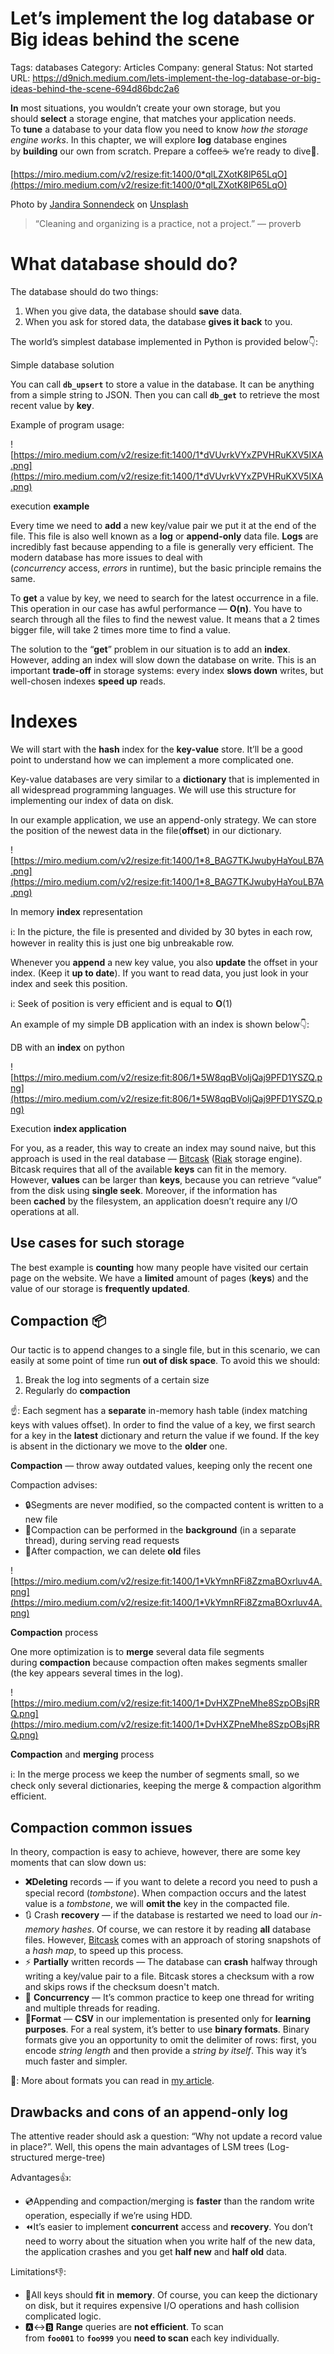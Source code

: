 # Let’s implement the log database or Big ideas behind the scene

Tags: databases
Category: Articles
Company: general
Status: Not started
URL: https://d9nich.medium.com/lets-implement-the-log-database-or-big-ideas-behind-the-scene-694d86bdc2a6

**In** most situations, you wouldn’t create your own storage, but you should **select** a storage engine, that matches your application needs. To **tune** a database to your data flow you need to know *how the storage engine works*. In this chapter, we will explore **log** database engines by **building** our own from scratch. Prepare a coffee☕ we’re ready to dive🤿.

[https://miro.medium.com/v2/resize:fit:1400/0*qlLZXotK8lP65LqO](https://miro.medium.com/v2/resize:fit:1400/0*qlLZXotK8lP65LqO)

Photo by [Jandira Sonnendeck](https://unsplash.com/@jandira_sonnendeck?utm_source=medium&utm_medium=referral) on [Unsplash](https://unsplash.com/?utm_source=medium&utm_medium=referral)

> “Cleaning and organizing is a practice, not a project.” — proverb
> 

# **What database should do?**

The database should do two things:

1. When you give data, the database should **save** data.
2. When you ask for stored data, the database **gives it back** to you.

The world’s simplest database implemented in Python is provided below👇:

Simple database solution

You can call **`db_upsert`** to store a value in the database. It can be anything from a simple string to JSON. Then you can call **`db_get`** to retrieve the most recent value by **key**.

Example of program usage:

![https://miro.medium.com/v2/resize:fit:1400/1*dVUvrkVYxZPVHRuKXV5IXA.png](https://miro.medium.com/v2/resize:fit:1400/1*dVUvrkVYxZPVHRuKXV5IXA.png)

execution **example**

Every time we need to **add** a new key/value pair we put it at the end of the file. This file is also well known as a **log** or **append-only** data file. **Logs** are incredibly fast because appending to a file is generally very efficient. The modern database has more issues to deal with (*concurrency* access, *errors* in runtime), but the basic principle remains the same.

To **get** a value by key, we need to search for the latest occurrence in a file. This operation in our case has awful performance — **O(n)**. You have to search through all the files to find the newest value. It means that a 2 times bigger file, will take 2 times more time to find a value.

The solution to the “**get**” problem in our situation is to add an **index**. However, adding an index will slow down the database on write. This is an important **trade-off** in storage systems: every index **slows down** writes, but well-chosen indexes **speed up** reads.

# **Indexes**

We will start with the **hash** index for the **key-value** store. It’ll be a good point to understand how we can implement a more complicated one.

Key-value databases are very similar to a **dictionary** that is implemented in all widespread programming languages. We will use this structure for implementing our index of data on disk.

In our example application, we use an append-only strategy. We can store the position of the newest data in the file(**offset**) in our dictionary.

![https://miro.medium.com/v2/resize:fit:1400/1*8_BAG7TKJwubyHaYouLB7A.png](https://miro.medium.com/v2/resize:fit:1400/1*8_BAG7TKJwubyHaYouLB7A.png)

In memory **index** representation

ℹ️: In the picture, the file is presented and divided by 30 bytes in each row, however in reality this is just one big unbreakable row.

Whenever you **append** a new key value, you also **update** the offset in your index. (Keep it **up to date**). If you want to read data, you just look in your index and seek this position.

ℹ️: Seek of position is very efficient and is equal to **O**(1)

An example of my simple DB application with an index is shown below👇:

DB with an **index** on python

![https://miro.medium.com/v2/resize:fit:806/1*5W8qqBVoljQaj9PFD1YSZQ.png](https://miro.medium.com/v2/resize:fit:806/1*5W8qqBVoljQaj9PFD1YSZQ.png)

Execution **index application**

For you, as a reader, this way to create an index may sound naive, but this approach is used in the real database — [Bitcask](https://en.wikipedia.org/wiki/Bitcask) ([Riak](https://en.wikipedia.org/wiki/Riak) storage engine). Bitcask requires that all of the available **keys** can fit in the memory. However, **values** can be larger than **keys**, because you can retrieve “value” from the disk using **single seek**. Moreover, if the information has been **cached** by the filesystem, an application doesn’t require any I/O operations at all.

## **Use cases for such storage**

The best example is **counting** how many people have visited our certain page on the website. We have a **limited** amount of pages (**keys**) and the value of our storage is **frequently updated**.

## **Compaction 📦**

Our tactic is to append changes to a single file, but in this scenario, we can easily at some point of time run **out of disk space**. To avoid this we should:

1. Break the log into segments of a certain size
2. Regularly do **compaction**

☝️: Each segment has a **separate** in-memory hash table (index matching keys with values offset). In order to find the value of a key, we first search for a key in the **latest** dictionary and return the value if we found. If the key is absent in the dictionary we move to the **older** one.

**Compaction** — throw away outdated values, keeping only the recent one

Compaction advises:

- 🔒Segments are never modified, so the compacted content is written to a new file
- 🏪Compaction can be performed in the **background** (in a separate thread), during serving read requests
- 🧹After compaction, we can delete **old** files

![https://miro.medium.com/v2/resize:fit:1400/1*VkYmnRFi8ZzmaBOxrluv4A.png](https://miro.medium.com/v2/resize:fit:1400/1*VkYmnRFi8ZzmaBOxrluv4A.png)

**Compaction** process

One more optimization is to **merge** several data file segments during **compaction** because compaction often makes segments smaller (the key appears several times in the log).

![https://miro.medium.com/v2/resize:fit:1400/1*DvHXZPneMhe8SzpOBsjRRQ.png](https://miro.medium.com/v2/resize:fit:1400/1*DvHXZPneMhe8SzpOBsjRRQ.png)

**Compaction** and **merging** process

ℹ️: In the merge process we keep the number of segments small, so we check only several dictionaries, keeping the merge & compaction algorithm efficient.

## **Compaction common issues**

In theory, compaction is easy to achieve, however, there are some key moments that can slow down us:

- **❌Deleting** records — if you want to delete a record you need to push a special record (*tombstone*). When compaction occurs and the latest value is a *tombstone*, we will **omit the** key in the compacted file.
- 🔃 Crash **recovery** — if the database is restarted we need to load our *in-memory hashes*. Of course, we can restore it by reading **all** database files. However, [Bitcask](https://en.wikipedia.org/wiki/Bitcask) comes with an approach of storing snapshots of a *hash map*, to speed up this process.
- ⚡ **Partially** written records — The database can **crash** halfway through writing a key/value pair to a file. Bitcask stores a checksum with a row and skips rows if the checksum doesn't match.
- 🔀 **Concurrency** — It’s common practice to keep one thread for writing and multiple threads for reading.
- 🔢**Format** — **CSV** in our implementation is presented only for **learning purposes**. For a real system, it’s better to use **binary formats**. Binary formats give you an opportunity to omit the delimiter of rows: first, you encode *string length* and then provide a *string by itself*. This way it’s much faster and simpler.

🔗: More about formats you can read in [my article](https://medium.com/@d9nich/json-xml-protobuf-thrift-avro-or-everything-you-need-to-know-about-encoding-data-6077a7e769e2).

## **Drawbacks and cons of an append-only log**

The attentive reader should ask a question: “Why not update a record value in place?”. Well, this opens the main advantages of LSM trees (Log-structured merge-tree)

Advantages👍:

- 💿Appending and compaction/merging is **faster** than the random write operation, especially if we’re using HDD.
- ⏪It’s easier to implement **concurrent** access and **recovery**. You don’t need to worry about the situation when you write half of the new data, the application crashes and you get **half new** and **half old** data.

Limitations👎:

- 🧠All keys should **fit** in **memory**. Of course, you can keep the dictionary on disk, but it requires expensive I/O operations and hash collision complicated logic.
- 🅰↔🅱 **Range** queries are **not efficient**. To scan from **`foo001`** to **`foo999`** you **need to scan** each key individually.